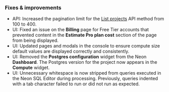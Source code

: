### Fixes & improvements

- API: Increased the pagination limit for the [List projects](https://api-docs.neon.tech/reference/listprojects) API method from 100 to 400.
- UI: Fixed an issue on the **Billing** page for Free Tier accounts that prevented content in the **Estimate Pro plan cost** section of the page from being displayed.
- UI: Updated pages and modals in the console to ensure compute size default values are displayed correctly and consistently.
- UI: Removed the **Postgres configuration** widget from the Neon **Dashboard**. The Postgres version for the project now appears in the **Compute** widget.
- UI: Unnecessary whitespace is now stripped from queries executed in the Neon SQL Editor during processing. Previously, queries indented with a tab character failed to run or did not run as expected.

